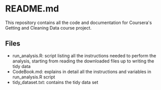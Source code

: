 # README.md

This repository contains all the code and documentation for Coursera's Getting and Cleaning Data course project.

## Files

* run_analysis.R: script listing all the instructions needed to perform the analysis, starting from reading the downloaded files up to writing the tidy data 
* CodeBook.md: explains in detail all the instructions and variables in run_analysis.R script
* tidy_dataset.txt: contains the tidy data set